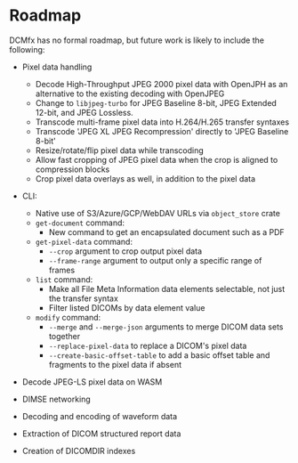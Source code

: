 # Roadmap

DCMfx has no formal roadmap, but future work is likely to include the following:

- Pixel data handling

  - Decode High-Throughput JPEG 2000 pixel data with OpenJPH as an alternative
    to the existing decoding with OpenJPEG
  - Change to `libjpeg-turbo` for JPEG Baseline 8-bit, JPEG Extended 12-bit, and
    JPEG Lossless.
  - Transcode multi-frame pixel data into H.264/H.265 transfer syntaxes
  - Transcode 'JPEG XL JPEG Recompression' directly to 'JPEG Baseline 8-bit'
  - Resize/rotate/flip pixel data while transcoding
  - Allow fast cropping of JPEG pixel data when the crop is aligned to
    compression blocks
  - Crop pixel data overlays as well, in addition to the pixel data

- CLI:

  - Native use of S3/Azure/GCP/WebDAV URLs via `object_store` crate
  - `get-document` command:
    - New command to get an encapsulated document such as a PDF
  - `get-pixel-data` command:
    - `--crop` argument to crop output pixel data
    - `--frame-range` argument to output only a specific range of frames
  - `list` command:
    - Make all File Meta Information data elements selectable, not just the
      transfer syntax
    - Filter listed DICOMs by data element value
  - `modify` command:
    - `--merge` and `--merge-json` arguments to merge DICOM data sets together
    - `--replace-pixel-data` to replace a DICOM's pixel data
    - `--create-basic-offset-table` to add a basic offset table and fragments to
      the pixel data if absent

- Decode JPEG-LS pixel data on WASM

- DIMSE networking

- Decoding and encoding of waveform data

- Extraction of DICOM structured report data

- Creation of DICOMDIR indexes
